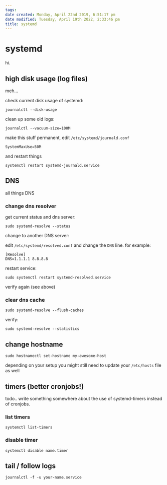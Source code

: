 ```yaml
---
tags: 
date created: Monday, April 22nd 2019, 6:51:17 pm
date modified: Tuesday, April 19th 2022, 2:33:46 pm
title: systemd
---
```


# systemd

hi.

## high disk usage (log files)

meh...

check current disk usage of systemd:

```
journalctl --disk-usage
```

clean up some old logs:

```
journalctl --vacuum-size=100M
```

make this stuff permanent, edit `/etc/systemd/journald.conf`

```
SystemMaxUse=50M
```

and restart things

```
systemctl restart systemd-journald.service
```

## DNS

all things DNS

### change dns resolver

get current status and dns server:

```
sudo systemd-resolve --status
```

change to another DNS server:

edit `/etc/systemd/resolved.conf` and change the `DNS` line. for example:

```
[Resolve]
DNS=1.1.1.1 8.8.8.8
```

restart service:

```
sudo systemctl restart systemd-resolved.service
```

verify again (see above)

### clear dns cache

```
sudo systemd-resolve --flush-caches
```

verify:

```
sudo systemd-resolve --statistics
```

## change hostname

```shell
sudo hostnamectl set-hostname my-awesome-host
```

depending on your setup you might still need to update your `/etc/hosts` file as well

## timers (better cronjobs!)

todo.. write something somewhere about the use of systemd-timers instead of cronjobs.

### list timers

```
systemctl list-timers
```

### disable timer

```shell
systemctl disable name.timer
```

## tail / follow logs

```
journalctl -f -u your-name.service
```

